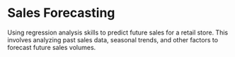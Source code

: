 # Sales Forecasting
Using regression analysis skills to predict future sales for a retail store. This involves analyzing past sales data, seasonal trends, and other factors to forecast future sales volumes.